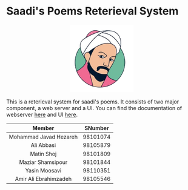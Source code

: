# Saadi's Poems Reterieval System

<p align="center">
<img src="./UI/src/text.png" width="33%">
</p>

This is a reterieval system for saadi's poems. It consists of two major component, a web server and a UI. You can find the documentation of webserver [here](https://github.com/IR1401-Spring-Final-Projects/Saadi1401-5_23/tree/main/webserver#server) and UI [here](https://github.com/IR1401-Spring-Final-Projects/Saadi1401-5_23/tree/main/UI).

|Member|SNumber|
|:---:|:---:|
|Mohammad Javad Hezareh|98101074
|Ali Abbasi|98105879
|Matin Shoj|98101809
|Maziar Shamsipour|98101844
|Yasin Moosavi|98110351
|Amir Ali Ebrahimzadeh|98105546

